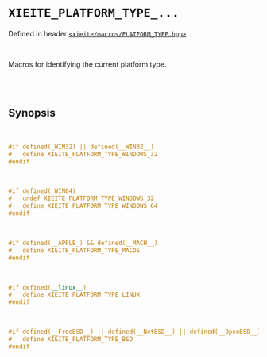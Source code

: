 # `XIEITE_PLATFORM_TYPE_...`
Defined in header [`<xieite/macros/PLATFORM_TYPE.hpp>`](../../include/xieite/macros/PLATFORM_TYPE.hpp)

<br/>

Macros for identifying the current platform type.

<br/><br/>

## Synopsis

<br/>

```cpp
#if defined(_WIN32) || defined(__WIN32__)
#	define XIEITE_PLATFORM_TYPE_WINDOWS_32
#endif
```

<br/>

```cpp
#if defined(_WIN64)
#	undef XIEITE_PLATFORM_TYPE_WINDOWS_32
#	define XIEITE_PLATFORM_TYPE_WINDOWS_64
#endif
```

<br/>

```cpp
#if defined(__APPLE_) && defined(__MACH__)
#	define XIEITE_PLATFORM_TYPE_MACOS
#endif
```

<br/>

```cpp
#if defined(__linux__)
#	define XIEITE_PLATFORM_TYPE_LINUX
#endif
```

<br/>

```cpp
#if defined(__FreeBSD__) || defined(__NetBSD__) || defined(__OpenBSD__) || defined(__bsdi__) || defined(__DragonFly__)
#	define XIEITE_PLATFORM_TYPE_BSD
#endif
```
